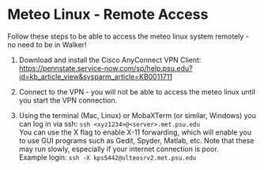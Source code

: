 # Meteo Linux - Remote Access
Follow these steps to be able to access the meteo linux system remotely - no need to be in Walker!

1. Download and install the Cisco AnyConnect VPN Client: https://pennstate.service-now.com/sp/help.psu.edu?id=kb_article_view&sysparm_article=KB0011711

2. Connect to the VPN - you will not be able to access the meteo linux until you start the VPN connection.

3. Using the terminal (Mac, Linux) or MobaXTerm (or similar, Windows) you can log in via ssh: ```ssh <xyz1234>@<server>.met.psu.edu```  
You can use the X flag to enable X-11 forwarding, which will enable you to use GUI programs such as Gedit, Spyder, Matlab, etc. Note that these may run slowly, especially if your internet connection is poor.  
Example login: ```ssh -X kps5442@ulteosrv2.met.psu.edu```
